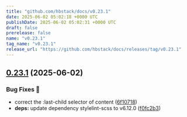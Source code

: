 ```yaml
---
title: "github.com/hbstack/docs/v0.23.1"
date: 2025-06-02 05:02:18 +0000 UTC
publishDate: 2025-06-02 05:02:31 +0000 UTC
draft: false
prerelease: false
name: "v0.23.1"
tag_name: "v0.23.1"
release_url: "https://github.com/hbstack/docs/releases/tag/v0.23.1"
---
```


## [0.23.1](https://github.com/hbstack/docs/compare/v0.23.0...v0.23.1) (2025-06-02)


### Bug Fixes 🐞

* correct the :last-child selector of content ([6f10718](https://github.com/hbstack/docs/commit/6f10718951f6a3ba3c6ec5685f35ebefda564597))
* **deps:** update dependency stylelint-scss to v6.12.0 ([f0fc2b3](https://github.com/hbstack/docs/commit/f0fc2b3ff21ced74f3bcec4d2e95751d7f62ee29))
